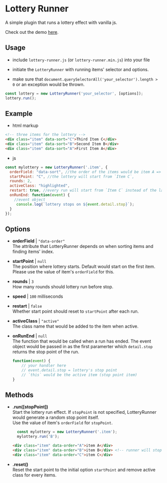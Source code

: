 # Lottery Runner

A simple plugin that runs a lottery effect with vanilla js.

Check out the demo [here](https://tri613.github.io/lottery-runner/).

## Usage

- include `lottery-runner.js` (or `lottery-runner.min.js`) into your file

- initiate the `LotteryRunner` with running items' selector and options.

- make sure that `document.querySelectorAll('your_selector').length > 0` or an exception would be thrown.

```js
const lottery = new LotteryRunner('your_selector', [options]);
lottery.run();
```

## Example

- html markup
```html
<!-- three items for the lottery -->
<div class="item" data-sort="C">Third Item C</div>
<div class="item" data-sort="B">Second Item B</div>
<div class="item" data-sort="A">First Item A</div>
```
- js
```js
const mylottery = new LotteryRunner('.item', {
  orderField: "data-sort", //the order of the items would be item A => item B => item C
  startPoint: "C", //the lottery will start from `Item C`,
  rounds: 2,
  activeClass: "highlighted",
  restart: true, //every run will start from `Item C` instead of the last stop point
  onRunEnd: function(event) {
    //event object
     console.log(`lottery stops on ${event.detail.stop}`);
  }
});
```

## Options

- **orderField** | `"data-order"`  
  The attribute that LotteryRunner depends on when sorting items and finding items' index.

- **startPoint** | `null`  
  The position where lottery starts.
  Default would start on the first item.  
  Please use the value of item's `orderField` for this.

- **rounds** | `3`  
  How many rounds should lottery run before stop.

- **speed** | `100` milliseconds

- **restart** | `false`  
  Whether start point should reset to `startPoint` after each run.

- **activeClass** | `"active"`  
  The class name that would be added to the item when active.

- **onRunEnd** | `null`  
  The function that would be called when a run has ended.
  The event object would be passed in as the first paramerter which `detail.stop` returns the stop point of the run.
  ```js
  function(event) {
      // your handler here
      // event.detail.stop = lottery's stop point
      // `this` would be the active item (stop point item)
  }
  ```
  
 ## Methods

- **.run([stopPoint])**  
  Start the lottery run effect. If `stopPoint` is not specified,
  LotteryRunner would generate a random stop point itself.  
  Use the value of item's `orderField` for `stopPoint`.

  ```js
    const mylottery = new LotteryRunner('.item');
    mylottery.run('B');
  ```
  ```html
  <div class="item" data-order="A">item A</div>
  <div class="item" data-order="B">item B</div> <!-- runner will stop here -->
  <div class="item" data-order="C">item C</div>
  ```

- **.reset()**  
  Reset the start point to the initial option `startPoint` and remove active class for every items.
